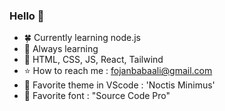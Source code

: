 ### Hello 🙋

 <Self-motivated Frontend Developer/>

- 🍀 Currently learning node.js
- 🌱 Always learning
- 🌌 HTML, CSS, JS, React, Tailwind
- ⭐ How to reach me : fojanbabaali@gmail.com
- 💫 Favorite theme in VScode : 'Noctis Minimus'
- 💫 Favorite font : "Source Code Pro"

